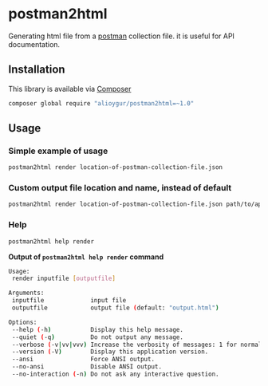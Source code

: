 postman2html
============

Generating html file from a [postman](http://www.getpostman.com/) collection file. it is useful for API documentation.


## Installation
This library is available via [Composer](https://getcomposer.org/)

```bash
composer global require "alioygur/postman2html=~1.0"
```

## Usage

### Simple example of usage

```bash
postman2html render location-of-postman-collection-file.json
```

### Custom output file location and name, instead of default

```bash
postman2html render location-of-postman-collection-file.json path/to/apidoc.html
```

### Help

```bash
postman2html help render
```

**Output of `postman2html help render` command**
 
```bash
Usage:
 render inputfile [outputfile]

Arguments:
 inputfile             input file
 outputfile            output file (default: "output.html")

Options:
 --help (-h)           Display this help message.
 --quiet (-q)          Do not output any message.
 --verbose (-v|vv|vvv) Increase the verbosity of messages: 1 for normal output, 2 for more verbose output and 3 for debug.
 --version (-V)        Display this application version.
 --ansi                Force ANSI output.
 --no-ansi             Disable ANSI output.
 --no-interaction (-n) Do not ask any interactive question.
```
